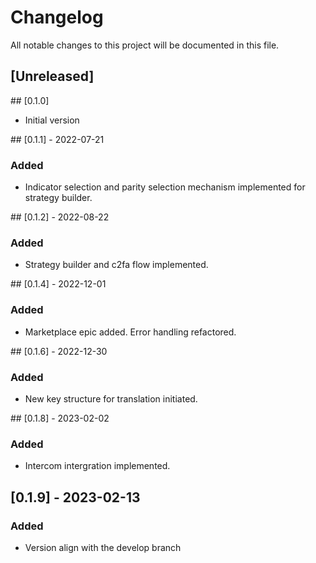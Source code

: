 # Changelog

All notable changes to this project will be documented in this file.

## [Unreleased]

## [0.1.0]

-   Initial version

## [0.1.1] - 2022-07-21

### Added

-   Indicator selection and parity selection mechanism implemented for strategy builder.

## [0.1.2] - 2022-08-22

### Added

-   Strategy builder and c2fa flow implemented.

## [0.1.4] - 2022-12-01

### Added

-   Marketplace epic added. Error handling refactored.

## [0.1.6] - 2022-12-30

### Added

-   New key structure for translation initiated.

## [0.1.8] - 2023-02-02

### Added

-   Intercom intergration implemented.

## [0.1.9] - 2023-02-13

### Added

-   Version align with the develop branch
